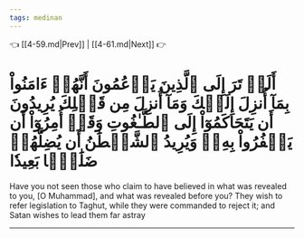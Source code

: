 ```yaml
---
tags: medinan
---
```


👈 [[4-59.md|Prev]] | [[4-61.md|Next]] 👉

# أَلَمۡ تَرَ إِلَى ٱلَّذِينَ يَزۡعُمُونَ أَنَّهُمۡ ءَامَنُواْ بِمَآ أُنزِلَ إِلَيۡكَ وَمَآ أُنزِلَ مِن قَبۡلِكَ يُرِيدُونَ أَن يَتَحَاكَمُوٓاْ إِلَى ٱلطَّـٰغُوتِ وَقَدۡ أُمِرُوٓاْ أَن يَكۡفُرُواْ بِهِۦۖ وَيُرِيدُ ٱلشَّيۡطَٰنُ أَن يُضِلَّهُمۡ ضَلَٰلَۢا بَعِيدٗا

Have you not seen those who claim to have believed in what was revealed to you, [O Muhammad], and what was revealed before you? They wish to refer legislation to Taghut, while they were commanded to reject it; and Satan wishes to lead them far astray

---

